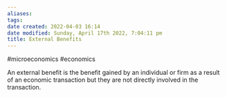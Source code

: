```yaml
---
aliases: 
tags: 
date created: 2022-04-03 16:14
date modified: Sunday, April 17th 2022, 7:04:11 pm
title: External Benefits
---
```


#microeconomics #economics

An external benefit is the benefit gained by an individual or firm as a result of an economic transaction but they are not directly involved in the transaction.
